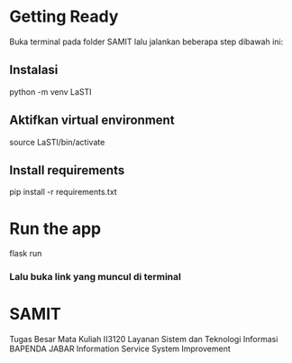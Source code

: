 # Getting Ready
Buka terminal pada folder SAMIT lalu jalankan beberapa step dibawah ini:
## Instalasi
python -m venv LaSTI

## Aktifkan virtual environment
source LaSTI/bin/activate

## Install requirements
pip install -r requirements.txt

# Run the app
flask run
### Lalu buka link yang muncul di terminal

# SAMIT
Tugas Besar Mata Kuliah II3120 Layanan Sistem dan Teknologi Informasi
BAPENDA JABAR Information Service System Improvement
